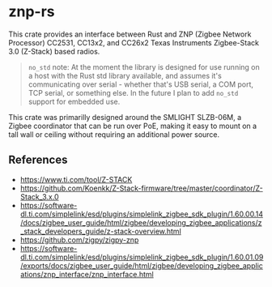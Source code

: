 # znp-rs

This crate provides an interface between Rust and ZNP (Zigbee Network Processor) CC2531, CC13x2, and CC26x2 Texas Instruments Zigbee-Stack 3.0 (Z-Stack) based radios.

> `no_std` note: At the moment the library is designed for use running on a host with the Rust std library available, and assumes it's communicating over serial - whether that's USB serial, a COM port, TCP serial, or something else. In the future I plan to add `no_std` support for embedded use.

This crate was primarilly designed around the SMLIGHT SLZB-06M, a Zigbee coordinator that can be run over PoE, making it easy to mount on a tall wall or ceiling without requiring an additional power source.

## References

 - https://www.ti.com/tool/Z-STACK
 - https://github.com/Koenkk/Z-Stack-firmware/tree/master/coordinator/Z-Stack_3.x.0
 - https://software-dl.ti.com/simplelink/esd/plugins/simplelink_zigbee_sdk_plugin/1.60.00.14/docs/zigbee_user_guide/html/zigbee/developing_zigbee_applications/z_stack_developers_guide/z-stack-overview.html
 - https://github.com/zigpy/zigpy-znp
 - https://software-dl.ti.com/simplelink/esd/plugins/simplelink_zigbee_sdk_plugin/1.60.01.09/exports/docs/zigbee_user_guide/html/zigbee/developing_zigbee_applications/znp_interface/znp_interface.html

